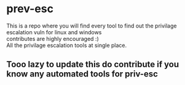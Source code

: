 # prev-esc
This is a repo where you will find every tool to find out the privilage escalation vuln for linux and windows <br>
contributes are highly encouraged :) <br>
All the privilage escalation tools at single place.

## Tooo lazy to update this do contribute if you know any automated tools for priv-esc

